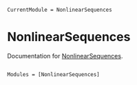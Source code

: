 ```@meta
CurrentModule = NonlinearSequences
```

# NonlinearSequences

Documentation for [NonlinearSequences](https://github.com/Firionus/NonlinearSequences.jl).

```@index
```

```@autodocs
Modules = [NonlinearSequences]
```

